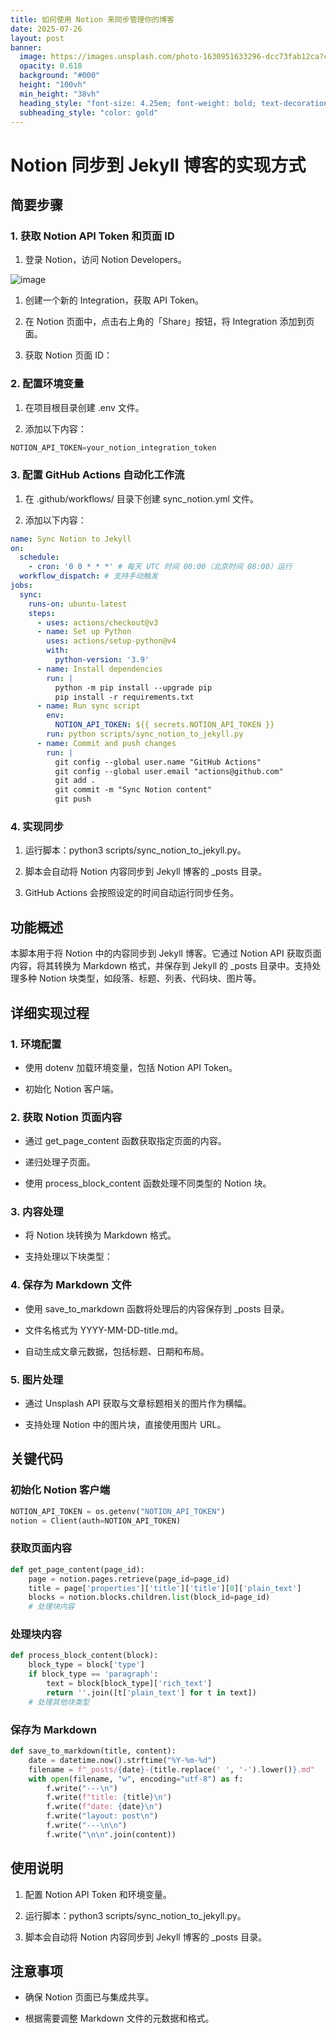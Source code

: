 ```yaml
---
title: 如何使用 Notion 来同步管理你的博客
date: 2025-07-26
layout: post
banner:
  image: https://images.unsplash.com/photo-1630951633296-dcc73fab12ca?crop=entropy&cs=tinysrgb&fit=max&fm=jpg&ixid=M3w2OTIwMzJ8MHwxfHJhbmRvbXx8fHx8fHx8fDE3NTM1MDQ2NTd8&ixlib=rb-4.1.0&q=80&w=1080
  opacity: 0.618
  background: "#000"
  height: "100vh"
  min_height: "38vh"
  heading_style: "font-size: 4.25em; font-weight: bold; text-decoration: underline"
  subheading_style: "color: gold"
---
```


# Notion 同步到 Jekyll 博客的实现方式

## 简要步骤

### 1. 获取 Notion API Token 和页面 ID

1. 登录 Notion，访问 Notion Developers。

![image](https://prod-files-secure.s3.us-west-2.amazonaws.com/a7a0cc5a-89b9-4cda-8686-1fba0ca52f40/d19c1afe-dea5-4312-9333-786b0ba83054/image.png?X-Amz-Algorithm=AWS4-HMAC-SHA256&X-Amz-Content-Sha256=UNSIGNED-PAYLOAD&X-Amz-Credential=ASIAZI2LB466XQLMKBXV%2F20250726%2Fus-west-2%2Fs3%2Faws4_request&X-Amz-Date=20250726T043736Z&X-Amz-Expires=3600&X-Amz-Security-Token=IQoJb3JpZ2luX2VjECoaCXVzLXdlc3QtMiJHMEUCIFvwJHx0UzOqa1KM%2FcRciTTykN%2B3h8rtGBKjEDykLdKgAiEAnSd1zri3Ob2qaoBzbjvgoNWbVt83XByWkO8U1k8c%2FxUq%2FwMIUxAAGgw2Mzc0MjMxODM4MDUiDBlD6ptk4f7P0qSNfyrcA4bKRFHOozCwxsdi6Y2Lni86Jv94K07faBI%2FpZMloglrkZxSHRnGxquVKTQzwca41SN0Ko1dg8OTKkAyXep8bab1MDwyOH0%2BlIff6leyISTG33Y6WRHEqYcl%2F%2BN61Pjz9s74wqufUlJrdrAW4N38z60ECQ0kvhafF06X1lRA9FsXIFqIFWaR0xmqq4fT9dSR6stYcxWFWcV%2B5hJQjhYoleuWSz8oKhi%2FcH65n29RA4uxzV4ArB%2BKeU8xREGSruxyyu%2BrsaQwXIICS2laO6X1B7Tz3eHwiM5lpW9tJ9pvHDANXiJCcIaUMXsjoR5TAfeyTHBT3fLv2yauuW6HYgJio09DmWdUlEn6mPWp70K60UsvoXW9OqnTMnZnu%2Bk0BxkwKkr%2FRXmwNrNvjNCXHRQgM6ZRged0GjVIARXagj7FcU42amzrdka%2FXfddLEBf5NBwd%2BzmwUSes4cvrayKBZ3QEiLkUdn%2BMcxkHqI8QZM4COhRT4t%2B3QnZgU%2B%2F47L8YuZYhlacBqd62tBCk5g%2FAsWWOxuBRL%2BjfkIjltjypS4zT4Mjs8CBt%2F5YhIP5Lpb%2Fe8nGz9aaZjXdON8ta7p6ZGlJv3uGxfP3kfvxxJ7OpG%2FGUR0y5eBv%2FcJtAt0rTe3FMKPvkMQGOqUBxnwVjUvnAep5g8YQNLohowq8HdAMqN6zGv4ZiLZzbn2uZcxhq1Po40NXmvp8SaFig1xM8WDHMZFwwVtX91f170FtD3pZQmY8dAdDKEQgConW1GeEaaC%2BCgfu5kd777XbOd7sw27ZAYW1i9j0vKBSKBfxcnZdUo5dL5CI641Xa37aLAp%2F6qQ9SkH8wnNsefWJZ3WpCP421vLWy2KHILNoUl4vIh8w&X-Amz-Signature=fcac56b049ae4c5016117d4297e4ef20ece4ffac1a003a8e93e10ce12b1be092&X-Amz-SignedHeaders=host&x-amz-checksum-mode=ENABLED&x-id=GetObject)

1. 创建一个新的 Integration，获取 API Token。

1. 在 Notion 页面中，点击右上角的「Share」按钮，将 Integration 添加到页面。

1. 获取 Notion 页面 ID：


### 2. 配置环境变量

1. 在项目根目录创建 .env 文件。

1. 添加以下内容：

```javascript
NOTION_API_TOKEN=your_notion_integration_token
```

### 3. 配置 GitHub Actions 自动化工作流

1. 在 .github/workflows/ 目录下创建 sync_notion.yml 文件。

1. 添加以下内容：

```yaml
name: Sync Notion to Jekyll
on:
  schedule:
    - cron: '0 0 * * *' # 每天 UTC 时间 00:00（北京时间 08:00）运行
  workflow_dispatch: # 支持手动触发
jobs:
  sync:
    runs-on: ubuntu-latest
    steps:
      - uses: actions/checkout@v3
      - name: Set up Python
        uses: actions/setup-python@v4
        with:
          python-version: '3.9'
      - name: Install dependencies
        run: |
          python -m pip install --upgrade pip
          pip install -r requirements.txt
      - name: Run sync script
        env:
          NOTION_API_TOKEN: ${{ secrets.NOTION_API_TOKEN }}
        run: python scripts/sync_notion_to_jekyll.py
      - name: Commit and push changes
        run: |
          git config --global user.name "GitHub Actions"
          git config --global user.email "actions@github.com"
          git add .
          git commit -m "Sync Notion content"
          git push
```

### 4. 实现同步

1. 运行脚本：python3 scripts/sync_notion_to_jekyll.py。

1. 脚本会自动将 Notion 内容同步到 Jekyll 博客的 _posts 目录。

1. GitHub Actions 会按照设定的时间自动运行同步任务。

## 功能概述

本脚本用于将 Notion 中的内容同步到 Jekyll 博客。它通过 Notion API 获取页面内容，将其转换为 Markdown 格式，并保存到 Jekyll 的 _posts 目录中。支持处理多种 Notion 块类型，如段落、标题、列表、代码块、图片等。

## 详细实现过程

### 1. 环境配置

- 使用 dotenv 加载环境变量，包括 Notion API Token。

- 初始化 Notion 客户端。

### 2. 获取 Notion 页面内容

- 通过 get_page_content 函数获取指定页面的内容。

- 递归处理子页面。

- 使用 process_block_content 函数处理不同类型的 Notion 块。

### 3. 内容处理

- 将 Notion 块转换为 Markdown 格式。

- 支持处理以下块类型：


### 4. 保存为 Markdown 文件

- 使用 save_to_markdown 函数将处理后的内容保存到 _posts 目录。

- 文件名格式为 YYYY-MM-DD-title.md。

- 自动生成文章元数据，包括标题、日期和布局。

### 5. 图片处理

- 通过 Unsplash API 获取与文章标题相关的图片作为横幅。

- 支持处理 Notion 中的图片块，直接使用图片 URL。

## 关键代码

### 初始化 Notion 客户端

```python
NOTION_API_TOKEN = os.getenv("NOTION_API_TOKEN")
notion = Client(auth=NOTION_API_TOKEN)
```

### 获取页面内容

```python
def get_page_content(page_id):
    page = notion.pages.retrieve(page_id=page_id)
    title = page['properties']['title']['title'][0]['plain_text']
    blocks = notion.blocks.children.list(block_id=page_id)
    # 处理块内容
```

### 处理块内容

```python
def process_block_content(block):
    block_type = block['type']
    if block_type == 'paragraph':
        text = block[block_type]['rich_text']
        return ''.join([t['plain_text'] for t in text])
    # 处理其他块类型
```

### 保存为 Markdown

```python
def save_to_markdown(title, content):
    date = datetime.now().strftime("%Y-%m-%d")
    filename = f"_posts/{date}-{title.replace(' ', '-').lower()}.md"
    with open(filename, "w", encoding="utf-8") as f:
        f.write("---\n")
        f.write(f"title: {title}\n")
        f.write(f"date: {date}\n")
        f.write("layout: post\n")
        f.write("---\n\n")
        f.write("\n\n".join(content))
```

## 使用说明

1. 配置 Notion API Token 和环境变量。

1. 运行脚本：python3 scripts/sync_notion_to_jekyll.py。

1. 脚本会自动将 Notion 内容同步到 Jekyll 博客的 _posts 目录。

## 注意事项

- 确保 Notion 页面已与集成共享。

- 根据需要调整 Markdown 文件的元数据和格式。